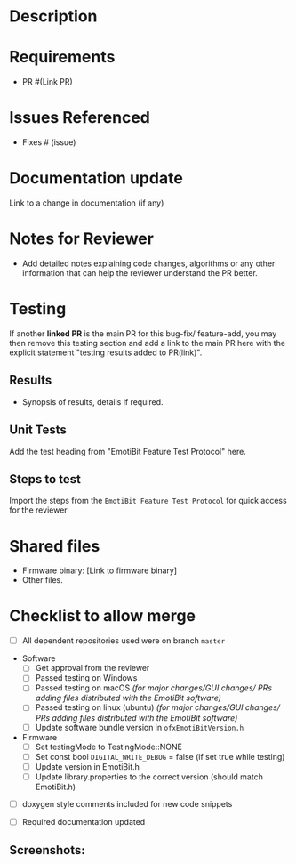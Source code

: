# Description
<!--- Describe your changes in detail -->

# Requirements
- PR #(Link PR)


# Issues Referenced
<!-- If Any -->
- Fixes # (issue)

# Documentation update
Link to a change in documentation (if any)

# Notes for Reviewer
- Add detailed notes explaining code changes, algorithms or any other information that can help the reviewer understand the PR better.

# Testing
<!--- The testing results should be added to the main PR behind this bug-fix/ feature-add -->
If another **linked PR** is the main PR for this bug-fix/ feature-add, you may then remove this testing section and add a link to the main PR here with the explicit statement "testing results added to PR(link)". 

## Results
<!--- The main results should be recorded in the appropriate testing results sheet -->
- Synopsis of results, details if required.

## Unit Tests
<!--- For each test case, create a unit test in the `EmotiBit Feature Test Protocol` document. -->
<!--- For firmware, the corresponding results recorded in the `EmotiBit Feature Testing Results` sheet. -->
<!--- For software, the corresponding results are recorded in the `EmotiBit Software Testing Records` sheet. -->
Add the test heading from "EmotiBit Feature Test Protocol" here.

## Steps to test
Import the steps from the `EmotiBit Feature Test Protocol` for quick access for the reviewer

# Shared files
- Firmware binary: [Link to firmware binary]
- Other files.

# Checklist to allow merge
- [ ] All dependent repositories used were on branch `master`
- Software
  - [ ] Get approval from the reviewer
  - [ ] Passed testing on Windows
  - [ ] Passed testing on macOS *(for major changes/GUI changes/ PRs adding files distributed with the EmotiBit software)*
  - [ ] Passed testing on linux (ubuntu) *(for major changes/GUI changes/ PRs adding files distributed with the EmotiBit software)*
  - [ ] Update software bundle version in `ofxEmotiBitVersion.h`
- Firmware
  - [ ] Set testingMode to TestingMode::NONE
  - [ ] Set const bool `DIGITAL_WRITE_DEBUG` = false (if set true while testing)
  - [ ] Update version in EmotiBit.h
  - [ ] Update library.properties to the correct version (should match EmotiBit.h)
- [ ] doxygen style comments included for new code snippets
- [ ] Required documentation updated


## Screenshots:

